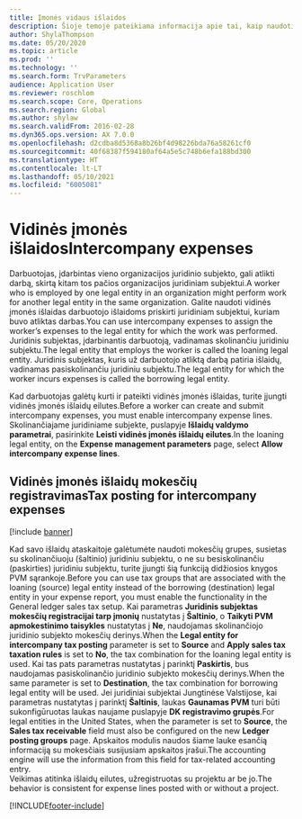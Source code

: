 ```yaml
---
title: Įmonės vidaus išlaidos
description: Šioje temoje pateikiama informacija apie tai, kaip naudoti vidinės įmonės išlaidas darbuotojo išlaidoms priskirti juridiniam subjektui, kuriam buvo atliktas darbas.
author: ShylaThompson
ms.date: 05/20/2020
ms.topic: article
ms.prod: ''
ms.technology: ''
ms.search.form: TrvParameters
audience: Application User
ms.reviewer: roschlom
ms.search.scope: Core, Operations
ms.search.region: Global
ms.author: shylaw
ms.search.validFrom: 2016-02-28
ms.dyn365.ops.version: AX 7.0.0
ms.openlocfilehash: d2cdba8d5368a8b26bf4d98226bda76a58261cf0
ms.sourcegitcommit: 40f68387f594180af64a5e5c748b6efa188bd300
ms.translationtype: HT
ms.contentlocale: lt-LT
ms.lasthandoff: 05/10/2021
ms.locfileid: "6005081"
---
```

# <a name="intercompany-expenses"></a><span data-ttu-id="26288-103">Vidinės įmonės išlaidos</span><span class="sxs-lookup"><span data-stu-id="26288-103">Intercompany expenses</span></span>

<span data-ttu-id="26288-104">Darbuotojas, įdarbintas vieno organizacijos juridinio subjekto, gali atlikti darbą, skirtą kitam tos pačios organizacijos juridiniam subjektui.</span><span class="sxs-lookup"><span data-stu-id="26288-104">A worker who is employed by one legal entity in an organization might perform work for another legal entity in the same organization.</span></span> <span data-ttu-id="26288-105">Galite naudoti vidinės įmonės išlaidas darbuotojo išlaidoms priskirti juridiniam subjektui, kuriam buvo atliktas darbas.</span><span class="sxs-lookup"><span data-stu-id="26288-105">You can use intercompany expenses to assign the worker’s expenses to the legal entity for which the  work was performed.</span></span> <span data-ttu-id="26288-106">Juridinis subjektas, įdarbinantis darbuotoją, vadinamas skolinančiu juridiniu subjektu.</span><span class="sxs-lookup"><span data-stu-id="26288-106">The legal entity that employs the worker is called the loaning legal entity.</span></span> <span data-ttu-id="26288-107">Juridinis subjektas, kuris už darbuotojo atliktą darbą patiria išlaidų, vadinamas pasiskolinančiu juridiniu subjektu.</span><span class="sxs-lookup"><span data-stu-id="26288-107">The legal entity for which the worker incurs expenses is called the borrowing legal entity.</span></span> 

<span data-ttu-id="26288-108">Kad darbuotojas galėtų kurti ir pateikti vidinės įmonės išlaidas, turite įjungti vidinės įmonės išlaidų eilutes.</span><span class="sxs-lookup"><span data-stu-id="26288-108">Before a worker can create and submit intercompany expenses, you must enable intercompany expense lines.</span></span> <span data-ttu-id="26288-109">Skolinančiajame juridiniame subjekte, puslapyje **Išlaidų valdymo parametrai**, pasirinkite **Leisti vidinės įmonės išlaidų eilutes**.</span><span class="sxs-lookup"><span data-stu-id="26288-109">In the loaning legal entity, on the **Expense management parameters** page, select **Allow intercompany expense lines**.</span></span> 

## <a name="tax-posting-for-intercompany-expenses"></a><span data-ttu-id="26288-110">Vidinės įmonės išlaidų mokesčių registravimas</span><span class="sxs-lookup"><span data-stu-id="26288-110">Tax posting for intercompany expenses</span></span>

[!include [banner](../includes/banner.md)]

<span data-ttu-id="26288-111">Kad savo išlaidų ataskaitoje galėtumėte naudoti mokesčių grupes, susietas su skolinančiuoju (šaltinio) juridiniu subjektu, o ne su besiskolinančiu (paskirties) juridiniu subjektu, turite įjungti šią funkciją didžiosios knygos PVM sąrankoje.</span><span class="sxs-lookup"><span data-stu-id="26288-111">Before you can use tax groups that are associated with the loaning (source) legal entity instead of the borrowing (destination) legal entity in your expense report, you must enable the functionality in the General ledger sales tax setup.</span></span> <span data-ttu-id="26288-112">Kai parametras **Juridinis subjektas mokesčių registracijai tarp įmonių** nustatytas į **Šaltinio**, o **Taikyti PVM apmokestinimo taisykles** nustatytas į **Ne**, naudojamas skolinančiojo juridinio subjekto mokesčių derinys.</span><span class="sxs-lookup"><span data-stu-id="26288-112">When the **Legal entity for intercompany tax posting** parameter is set to **Source** and **Apply sales tax taxation rules** is set to **No**, the tax combination for the loaning legal entity is used.</span></span> <span data-ttu-id="26288-113">Kai tas pats parametras nustatytas į parinktį **Paskirtis**, bus naudojamas pasiskolinančio juridinio subjekto mokesčių derinys.</span><span class="sxs-lookup"><span data-stu-id="26288-113">When the same parameter is set to **Destination**, the tax combination for borrowing legal entity will be used.</span></span> <span data-ttu-id="26288-114">Jei juridiniai subjektai Jungtinėse Valstijose, kai parametras nustatytas į parinktį **Šaltinis**, laukas **Gaunamas PVM** turi būti sukonfigūruotas laukas naujame puslapyje **DK registravimo grupės**.</span><span class="sxs-lookup"><span data-stu-id="26288-114">For legal entities in the United States, when the parameter is set to **Source**, the **Sales tax receivable** field must also be configured on the new **Ledger posting groups** page.</span></span> <span data-ttu-id="26288-115">Apskaitos modulis naudos šiame lauke esančią informaciją su mokesčiais susijusiam apskaitos įrašui.</span><span class="sxs-lookup"><span data-stu-id="26288-115">The accounting engine will use the information from this field for tax-related accounting entry.</span></span>   
<span data-ttu-id="26288-116">Veikimas atitinka išlaidų eilutes, užregistruotas su projektu ar be jo.</span><span class="sxs-lookup"><span data-stu-id="26288-116">The behavior is consistent for expense lines posted with or without a project.</span></span>  


[!INCLUDE[footer-include](../includes/footer-banner.md)]